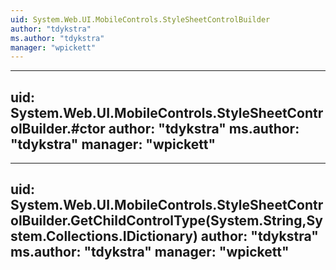 ```yaml
---
uid: System.Web.UI.MobileControls.StyleSheetControlBuilder
author: "tdykstra"
ms.author: "tdykstra"
manager: "wpickett"
---
```


---
uid: System.Web.UI.MobileControls.StyleSheetControlBuilder.#ctor
author: "tdykstra"
ms.author: "tdykstra"
manager: "wpickett"
---

---
uid: System.Web.UI.MobileControls.StyleSheetControlBuilder.GetChildControlType(System.String,System.Collections.IDictionary)
author: "tdykstra"
ms.author: "tdykstra"
manager: "wpickett"
---
